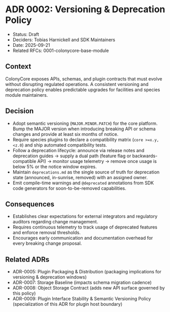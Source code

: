 # ADR 0002: Versioning & Deprecation Policy

- Status: Draft
- Deciders: Tobias Harnickell and SDK Maintainers
- Date: 2025-09-21
- Related RFCs: 0001-colonycore-base-module

## Context
ColonyCore exposes APIs, schemas, and plugin contracts that must evolve without disrupting regulated operations. A consistent versioning and deprecation policy enables predictable upgrades for facilities and species module maintainers.

## Decision
- Adopt semantic versioning (`MAJOR.MINOR.PATCH`) for the core platform. Bump the MAJOR version when introducing breaking API or schema changes and provide at least six months of notice.
- Require species plugins to declare a compatibility matrix (`core >=x.y,<z.0`) and ship automated compatibility tests.
- Follow a deprecation lifecycle: announce via release notes and deprecation guides → supply a dual path (feature flag or backwards-compatible API) → monitor usage telemetry → remove once usage is below 5% or the notice window expires.
- Maintain `deprecations.md` as the single source of truth for deprecation state (announced, in-sunrise, removed) with an assigned owner.
- Emit compile-time warnings and `@deprecated` annotations from SDK code generators for soon-to-be-removed capabilities.

## Consequences
- Establishes clear expectations for external integrators and regulatory auditors regarding change management.
- Requires continuous telemetry to track usage of deprecated features and enforce removal thresholds.
- Encourages early communication and documentation overhead for every breaking change proposal.

## Related ADRs
- ADR-0005: Plugin Packaging & Distribution (packaging implications for versioning & deprecation windows)
- ADR-0007: Storage Baseline (impacts schema migration cadence)
- ADR-0008: Object Storage Contract (adds new API surface governed by this policy)
- ADR-0009: Plugin Interface Stability & Semantic Versioning Policy (specialization of this ADR for plugin host boundary)
